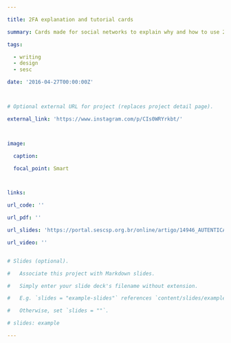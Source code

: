```yaml
---

title: 2FA explanation and tutorial cards

summary: Cards made for social networks to explain why and how to use 2FA apps, with a focus on offline open source apps.

tags: 

  - writing
  - design
  - sesc

date: '2016-04-27T00:00:00Z'



# Optional external URL for project (replaces project detail page).

external_link: 'https://www.instagram.com/p/CIs0WRYrkbt/'



image:

  caption:

  focal_point: Smart



links:

url_code: ''

url_pdf: ''

url_slides: 'https://portal.sescsp.org.br/online/artigo/14946_AUTENTICACAO+POR+DOIS+FATORES+2FA'

url_video: ''


# Slides (optional).

#   Associate this project with Markdown slides.

#   Simply enter your slide deck's filename without extension.

#   E.g. `slides = "example-slides"` references `content/slides/example-slides.md`.

#   Otherwise, set `slides = ""`.

# slides: example

---
```





